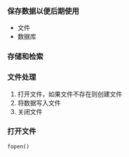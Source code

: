 ### 保存数据以便后期使用
- 文件
- 数据库

### 存储和检索

### 文件处理
1. 打开文件，如果文件不存在则创建文件
2. 将数据写入文件
3. 关闭文件

### 打开文件
`fopen()`
